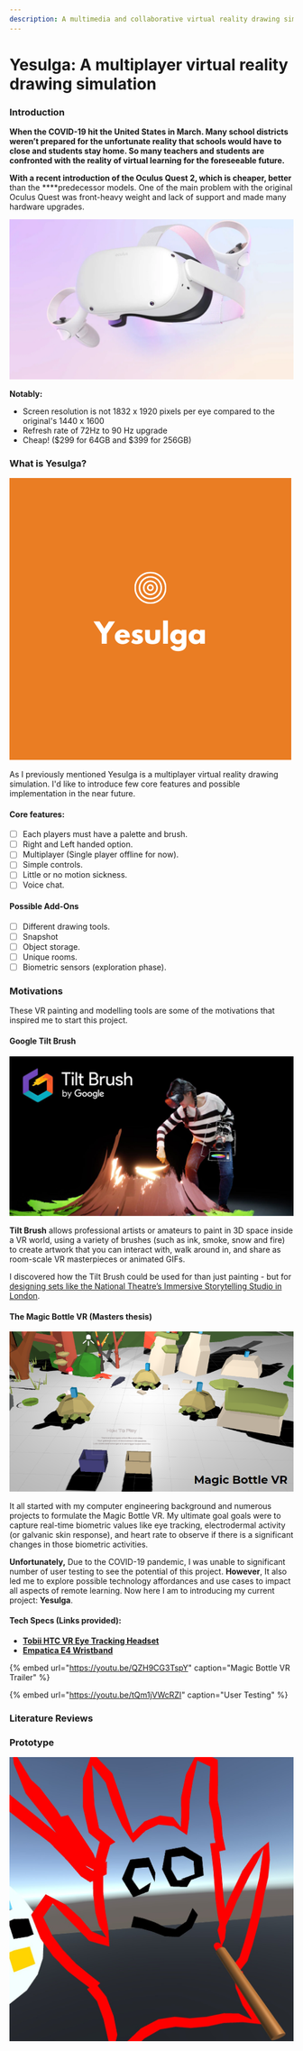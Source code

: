 ```yaml
---
description: A multimedia and collaborative virtual reality drawing simulation
---
```


# Yesulga: A multiplayer virtual reality drawing simulation

### Introduction

**When the COVID-19 hit the United States in March. Many school districts weren’t prepared for the unfortunate reality that schools would have to close and students stay home. So many teachers and students are confronted with the reality of virtual learning for the foreseeable future.**

**With a recent introduction of the Oculus Quest 2, which is cheaper, better** than the ****predecessor models. One of the main problem with the original Oculus Quest was front-heavy weight and lack of support and made many hardware upgrades. 

![](../.gitbook/assets/image%20%2827%29.png)

**Notably:**

* Screen resolution is not 1832 x 1920 pixels per eye compared to the original's 1440 x 1600
* Refresh rate of 72Hz to 90 Hz upgrade
* Cheap! \($299 for 64GB and $399 for 256GB\)

### What is Yesulga?

![&quot;Yesulga&quot; means &quot;artist&quot; in Korean.](../.gitbook/assets/yesulga_logo.png)

As I previously mentioned Yesulga is a multiplayer virtual reality drawing simulation. I'd like to introduce few core features and possible implementation in the near future.

#### Core features:

* [ ] Each players must have a palette and brush.
* [ ] Right and Left handed option.
* [ ] Multiplayer \(Single player offline for now\).
* [ ] Simple controls.
* [ ] Little or no motion sickness.
* [ ] Voice chat.

#### **Possible Add-Ons**

* [ ] Different drawing tools.
* [ ] Snapshot 
* [ ] Object storage.
* [ ] Unique rooms.
* [ ] Biometric sensors \(exploration phase\).

### Motivations

These VR painting and modelling tools are some of the motivations that inspired me to start this project.

#### Google Tilt Brush

![](../.gitbook/assets/image%20%2829%29.png)

**Tilt Brush** allows professional artists or amateurs to paint in 3D space inside a VR world, using a variety of brushes \(such as ink, smoke, snow and fire\) to create artwork that you can interact with, walk around in, and share as room-scale VR masterpieces or animated GIFs.

I discovered how the Tilt Brush could be used for than just painting - but for [designing sets like the National Theatre’s Immersive Storytelling Studio in London](https://www.digitalartsonline.co.uk/features/creative-software/national-theatre-experiments-with-set-design-in-vr/).

#### The Magic Bottle VR \(Masters thesis\)

![Magic Bottle VR](../.gitbook/assets/image%20%2828%29.png)

It all started with my computer engineering background and numerous projects to formulate the Magic Bottle VR. My ultimate goal goals were to capture real-time biometric values like eye tracking, electrodermal activity \(or galvanic skin response\), and heart rate to observe if there is a significant changes in those biometric activities.

**Unfortunately,** Due to the COVID-19 pandemic, I was unable to significant number of user testing to see the potential of this project. **However**, It also led me to explore possible technology affordances and use cases to impact all aspects of remote learning. Now here I am to introducing my current project: **Yesulga**.

#### Tech Specs \(Links provided\): <a id="tech-specs"></a>

* **​**[**Tobii HTC VR Eye Tracking Headset**](https://imotions.com/hardware/tobii-htc-vive-vr-headset/)**​**
* **​**[**Empatica E4 Wristband**](https://imotions.com/hardware/empatica-e4-eda-gsr-wristband/)

{% embed url="https://youtu.be/QZH9CG3TspY" caption="Magic Bottle VR Trailer" %}

{% embed url="https://youtu.be/tQm1jVWcRZI" caption="User Testing" %}

### Literature Reviews

### Prototype

![](../.gitbook/assets/20201105223723_1.jpg)

